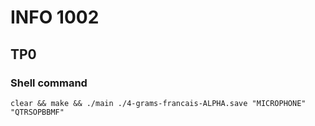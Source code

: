 # INFO 1002
## TP0

### Shell command
`clear && make && ./main ./4-grams-francais-ALPHA.save "MICROPHONE" "QTRSOPBBMF"`